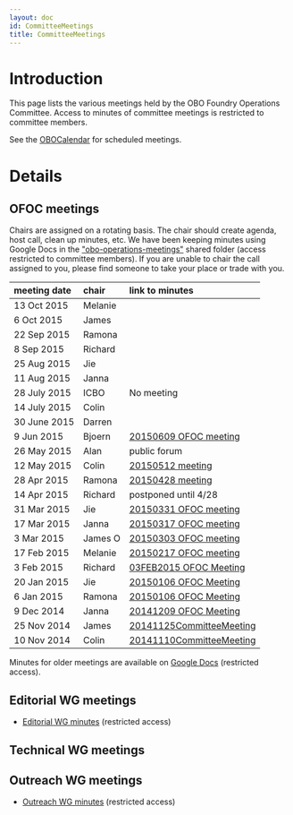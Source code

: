 ```yaml
---
layout: doc
id: CommitteeMeetings
title: CommitteeMeetings
---
```


# Introduction #

This page lists the various meetings held by the OBO Foundry Operations Committee. Access to minutes of committee meetings is restricted to committee members.

See the [OBOCalendar](OBOCalendar.md) for scheduled meetings.

# Details #

## OFOC meetings ##

Chairs are assigned on a rotating basis. The chair should create agenda, host call, clean up minutes, etc. We have been keeping minutes using Google Docs in the ["obo-operations-meetings"](https://drive.google.com/?tab=mo&authuser=0#folders/0B968UM0a5noaUmxPWEJESi1oRzg) shared folder (access restricted to committee members). If you are unable to chair the call assigned to you, please find someone to take your place or trade with you.

|meeting date|chair|link to minutes|
|:-----------|:----|:--------------|
|13 Oct 2015 |Melanie||
|6 Oct 2015  |James|               |
|22 Sep 2015 |Ramona|               |
|8 Sep 2015  |Richard|               |
|25 Aug 2015 |Jie  |               |
|11 Aug 2015 |Janna|               |
|28 July 2015|ICBO |No meeting     |
|14 July 2015|Colin|               |
|30 June 2015|Darren|               |
|9 Jun 2015  |Bjoern|[20150609 OFOC meeting](https://docs.google.com/document/d/1lvwK13NByivHhYc2ULhgVo50Z5dK_m_L63QE1pHq0KQ/edit) |
|26 May 2015 |Alan |public forum   |
|12 May 2015 |Colin|[20150512 meeting](https://docs.google.com/document/d/1xxR18SZRbDydl4xWZuYmLlbYsF2xpeqg5atuAuNNaKg/edit)|
|28 Apr 2015 |Ramona|[20150428 meeting](https://docs.google.com/document/d/1GV6GI8LCvIfOoATbyFMUDUNJxpRhTKsRbLju1XM5CEU/edit)|
|14 Apr 2015 |Richard|postponed until 4/28|
|31 Mar 2015 |Jie  |[20150331 OFOC meeting](https://docs.google.com/document/d/1foDF1z5ovHAnEPlVxRutCVrspzdvxd-q_s2kQL8OV4w/edit#)|
|17 Mar 2015 |Janna|[20150317 OFOC meeting](https://docs.google.com/document/d/1DsQio-qVpUmt6ojMEW-eaeDTmx_D8R_KIvENoB-kDcY/edit)|
|3 Mar 2015  |James O|[20150303 OFOC meeting](https://docs.google.com/document/d/1TxkT4_TGOKZaih0chbU84WHKV_OYlXPMpaCL5-rcxcE/edit)|
|17 Feb 2015 |Melanie|[20150217 OFOC meeting](https://docs.google.com/document/d/1HX0L9uc3jxVjc3vyvE-wEnMGmFAEu1IGqAxQ4nwNU38/edit#)|
|3 Feb 2015  |Richard|[03FEB2015 OFOC Meeting](https://docs.google.com/document/d/1lQaM5HyPJHtwl5JRNvdk3BQbNAaThl_38t2N99XXA78/edit)|
|20 Jan 2015 |Jie  |[20150106 OFOC Meeting](https://docs.google.com/document/d/10ib0qhiZ3dcIrpA3PXOIKbWaAugQepQF47TmitPPXOE/edit#)|
|6 Jan 2015  |Ramona|[20150106 OFOC Meeting](https://docs.google.com/document/d/1nnoyLd28-TV1dSpdpZptcnvxp6z6_XMeyi5_ZejuGGY/edit#)|
|9 Dec 2014  |Janna|[20141209 OFOC Meeting](https://docs.google.com/document/d/1lqesCBBjJS4BYAfuNa71YiZnqHkul0g4GiXjAyoU3_E/edit)|
|25 Nov 2014 |James|[20141125CommitteeMeeting](https://docs.google.com/document/d/1RMc0KJjfM__p_bqvKiR49vqjB43RxeXv4T5o2vCdeSo/edit?usp=sharing)|
|10 Nov 2014 |Colin|[20141110CommitteeMeeting](https://docs.google.com/document/d/1z2qCzcYPrbRTf1K4NScTexXOR2BF8R1C-9-XQ3UQFzk/)|



Minutes for older meetings are available on [Google Docs](https://drive.google.com/?tab=mo&authuser=0#folders/0B968UM0a5noaUmxPWEJESi1oRzg) (restricted access).

## Editorial WG meetings ##
  * [Editorial WG minutes](https://drive.google.com/?tab=co&authuser=0#folders/0BxrY0qRdO4buOGlPOVZCenhZUDQ) (restricted access)

## Technical WG meetings ##

## Outreach WG meetings ##

  * [Outreach WG minutes](https://drive.google.com/?tab=co&authuser=0#folders/0BxrY0qRdO4buQU1xTEg4NGtveGM) (restricted access)
